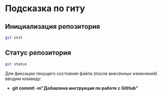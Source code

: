 # Подсказка по гиту

## Инициализация репозитория

```sh
git init
```

## Статус репозитория

```sh
git status
```
Для фиксации текущего состояния файла (после внесённых изменений) вводим команду:
* **git commit -m"Добавлена инструкция по работе с GitHub"**
